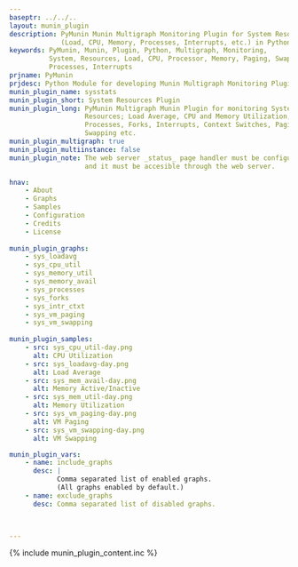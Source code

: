 ```yaml
---
baseptr: ../../..
layout: munin_plugin
description: PyMunin Munin Multigraph Monitoring Plugin for System Resources 
             (Load, CPU, Memory, Processes, Interrupts, etc.) in Python.
keywords: PyMunin, Munin, Plugin, Python, Multigraph, Monitoring,
          System, Resources, Load, CPU, Processor, Memory, Paging, Swapping,
          Processes, Interrupts
prjname: PyMunin
prjdesc: Python Module for developing Munin Multigraph Monitoring Plugins
munin_plugin_name: sysstats
munin_plugin_short: System Resources Plugin
munin_plugin_long: PyMunin Multigraph Munin Plugin for monitoring System 
                   Resources; Load Average, CPU and Memory Utilization, 
                   Processes, Forks, Interrupts, Context Switches, Paging and 
                   Swapping etc.
munin_plugin_multigraph: true
munin_plugin_multiinstance: false
munin_plugin_note: The web server _status_ page handler must be configured 
                   and it must be accesible through the web server.

hnav:
    - About
    - Graphs
    - Samples
    - Configuration
    - Credits
    - License
                   
munin_plugin_graphs:
    - sys_loadavg
    - sys_cpu_util
    - sys_memory_util
    - sys_memory_avail
    - sys_processes
    - sys_forks
    - sys_intr_ctxt
    - sys_vm_paging
    - sys_vm_swapping
    
munin_plugin_samples:
    - src: sys_cpu_util-day.png
      alt: CPU Utilization
    - src: sys_loadavg-day.png
      alt: Load Average
    - src: sys_mem_avail-day.png
      alt: Memory Active/Inactive
    - src: sys_mem_util-day.png
      alt: Memory Utilization
    - src: sys_vm_paging-day.png
      alt: VM Paging
    - src: sys_vm_swapping-day.png
      alt: VM Swapping

munin_plugin_vars:
    - name: include_graphs
      desc: |
            Comma separated list of enabled graphs.
            (All graphs enabled by default.)
    - name: exclude_graphs
      desc: Comma separated list of disabled graphs.


    
---
```


{% include munin_plugin_content.inc %}
